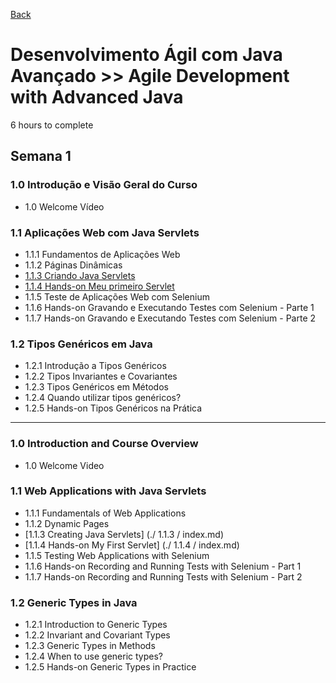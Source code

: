 [Back](../index.md)

# Desenvolvimento Ágil com Java Avançado >> Agile Development with Advanced Java

6 hours to complete
## Semana 1

### 1.0 Introdução e Visão Geral do Curso
*   1.0 Welcome Vídeo

### 1.1 Aplicações Web com Java Servlets
* 1.1.1 Fundamentos de Aplicações Web 
* 1.1.2 Páginas Dinâmicas 
* [1.1.3 Criando Java Servlets](./1.1.3/index.md) 
* [1.1.4 Hands-on Meu primeiro Servlet](./1.1.4/index.md) 
* 1.1.5 Teste de Aplicações Web com Selenium 
* 1.1.6 Hands-on Gravando e Executando Testes com Selenium - Parte 1 
* 1.1.7 Hands-on Gravando e Executando Testes com Selenium - Parte 2 

### 1.2 Tipos Genéricos em Java
* 1.2.1 Introdução a Tipos Genéricos 
* 1.2.2 Tipos Invariantes e Covariantes 
* 1.2.3 Tipos Genéricos em Métodos 
* 1.2.4 Quando utilizar tipos genéricos? 
* 1.2.5 Hands-on Tipos Genéricos na Prática 

<hr>

### 1.0 Introduction and Course Overview
* 1.0 Welcome Video

### 1.1 Web Applications with Java Servlets
* 1.1.1 Fundamentals of Web Applications
* 1.1.2 Dynamic Pages
* [1.1.3 Creating Java Servlets] (./ 1.1.3 / index.md)
* [1.1.4 Hands-on My First Servlet] (./ 1.1.4 / index.md)
* 1.1.5 Testing Web Applications with Selenium
* 1.1.6 Hands-on Recording and Running Tests with Selenium - Part 1
* 1.1.7 Hands-on Recording and Running Tests with Selenium - Part 2

### 1.2 Generic Types in Java
* 1.2.1 Introduction to Generic Types
* 1.2.2 Invariant and Covariant Types
* 1.2.3 Generic Types in Methods
* 1.2.4 When to use generic types?
* 1.2.5 Hands-on Generic Types in Practice









